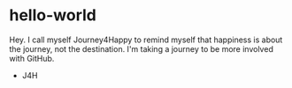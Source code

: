 # hello-world

Hey. I call myself Journey4Happy to remind myself that happiness is about the journey, not the destination. I'm taking a journey to be more involved with GitHub.

- J4H
